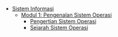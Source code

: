 - [Sistem Informasi](/README.md)
  - [Modul 1: Pengenalan Sistem Operasi](/modul-1/README.md)
    - [Pengertian Sistem Operasi](/modul-1/pengertian-sistem-operasi/README.md)
    - [Sejarah Sistem Operasi](/modul-1/sejarah-sistem-operasi/README.md)
